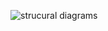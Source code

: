 ![strucural diagrams](https://user-images.githubusercontent.com/101057218/161398853-bbcf1ac2-1c24-4960-82a6-b72f1f8ec941.jpg)
